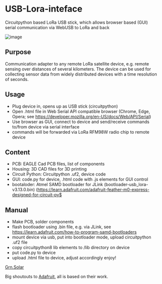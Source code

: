 # USB-Lora-inteface
Circuitpython based LoRa USB stick, which allows browser based (GUI) serial communication via WebUSB to LoRa and back

![image](https://user-images.githubusercontent.com/26468273/211173999-1578e1f9-d74e-44f0-9335-6285dec42d40.png)


## Purpose
Communication adapter to any remote LoRa satellite device, e.g. remote sensing over distances of several kilometers. The device can be used for collecting sensor data from widely distributed devices with a time resolution of seconds.

## Usage
 * Plug device in, opens up as USB stick (circuitpython)
 * Open .html file in Web Serial API compatible browser (Chrome, Edge, Opera; see https://developer.mozilla.org/en-US/docs/Web/API/Serial)
 * Use browser as GUI, connect to device and send/receive commands to/from device via serial interface
 * commands will be forwarded via LoRa RFM98W radio chip to remote device
 
 ## Content
 - PCB:             EAGLE Cad PCB files, list of components
 - Housing:         3D CAD files for 3D printing
 - Circuit Python:  Circuitpython .uf2, device code
 - GUI:             code.py for device, .html code with .js elements for GUI control
 - bootaloder:      Atmel SAMD bootloader for JLink (bootloader-usb_lora-v3.13.0.bin)
(https://learn.adafruit.com/adafruit-feather-m0-express-designed-for-circuit-py$


 
 ## Manual
 - Make PCB, solder components
 - flash bootloader using .bin file, e.g. via JLink, see https://learn.adafruit.com/how-to-program-samd-bootloaders
 - mount device via usb, put into bootloader mode, upload circuitpython .uf2 file
 - copy circuitpython8 lib elements to /lib directory on device
 - put code.py to device
 - upload .html file to device, adjust accordingly
 enjoy!
 
[Grn.Solar](https://www.grn.solar)
 
 Big shoutouts to [Adafruit](https://www.adafruit.com "Adafruit rocks"), all is based on their work.
